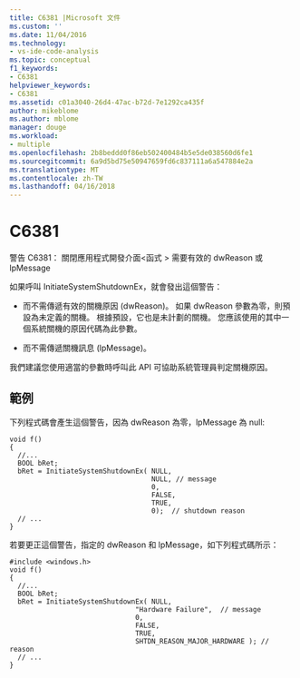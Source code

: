 ```yaml
---
title: C6381 |Microsoft 文件
ms.custom: ''
ms.date: 11/04/2016
ms.technology:
- vs-ide-code-analysis
ms.topic: conceptual
f1_keywords:
- C6381
helpviewer_keywords:
- C6381
ms.assetid: c01a3040-26d4-47ac-b72d-7e1292ca435f
author: mikeblome
ms.author: mblome
manager: douge
ms.workload:
- multiple
ms.openlocfilehash: 2b8beddd0f86eb502400484b5e5de038560d6fe1
ms.sourcegitcommit: 6a9d5bd75e50947659fd6c837111a6a547884e2a
ms.translationtype: MT
ms.contentlocale: zh-TW
ms.lasthandoff: 04/16/2018
---
```

# <a name="c6381"></a>C6381
警告 C6381： 關閉應用程式開發介面\<函式 > 需要有效的 dwReason 或 lpMessage  
  
 如果呼叫 InitiateSystemShutdownEx，就會發出這個警告：  
  
-   而不需傳遞有效的關機原因 (dwReason)。 如果 dwReason 參數為零，則預設為未定義的關機。 根據預設，它也是未計劃的關機。 您應該使用的其中一個系統關機的原因代碼為此參數。  
  
-   而不需傳遞關機訊息 (lpMessage)。  
  
 我們建議您使用適當的參數時呼叫此 API 可協助系統管理員判定關機原因。  
  
## <a name="example"></a>範例  
 下列程式碼會產生這個警告，因為 dwReason 為零，lpMessage 為 null:  
  
```  
void f()  
{  
  //...  
  BOOL bRet;  
  bRet = InitiateSystemShutdownEx( NULL,  
                                   NULL, // message  
                                   0,          
                                   FALSE,      
                                   TRUE,       
                                   0);  // shutdown reason  
  // ...  
}  
```  
  
 若要更正這個警告，指定的 dwReason 和 lpMessage，如下列程式碼所示：  
  
```  
#include <windows.h>  
void f()  
{  
  //...  
  BOOL bRet;  
  bRet = InitiateSystemShutdownEx( NULL,  
                               "Hardware Failure",  // message    
                               0,          
                               FALSE,      
                               TRUE,       
                               SHTDN_REASON_MAJOR_HARDWARE ); // reason  
  // ...  
}  
```